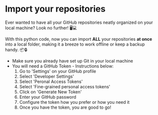 # Import your repositories
Ever wanted to have all your GitHub repositories neatly organized on your local machine? Look no further! 🖥️💻

With this python code, now you can import **ALL** your repositories **at once** into a local folder, making it a breeze to work offline or keep a backup handy. 📦🔒

*   Make sure you already have set up Git in your local machine
*   You will need a GitHub Token - Instructions below:
      1. Go to 'Settings' on your GitHub profile
      2. Select 'Developer Settings'
      3. Select 'Peronal Access Tokens'
      4. Select 'Fine-grained personal access tokens'
      5. Click on 'Generate New Token'
      6. Enter your GitHub password
      7. Configure the token how you prefer or how you need it
      8. Once you have the token, you are good to go!
